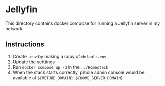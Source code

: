 # Jellyfin

This directory contains docker compose for running a Jellyfin server in my network

## Instructions

1. Create `.env` by making a copy of `default.env`
2. Update the setttings
3. Run `docker compose up -d` in the `../Homestack`
4. When the stack starts correctly, pihole admin console would be available at `${METUBE_DOMAIN}.${HOME_SERVER_DOMAIN}`